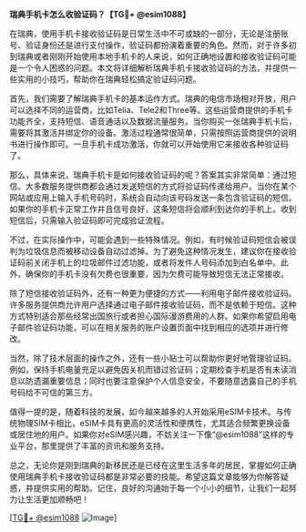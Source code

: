 **瑞典手机卡怎么收验证码？【TG💪+ @esim1088】**

在瑞典，使用手机卡接收验证码是日常生活中不可或缺的一部分，无论是注册账号、验证身份还是进行支付操作，验证码都扮演着重要的角色。然而，对于许多初到瑞典或者刚刚开始使用本地手机卡的人来说，如何正确地设置和接收验证码可能是一个令人困惑的问题。本文将详细解析瑞典手机卡接收验证码的方法，并提供一些实用的小技巧，帮助你在瑞典轻松搞定验证码问题。

首先，我们需要了解瑞典手机卡的基本运作方式。瑞典的电信市场相对开放，用户可以选择不同的运营商，比如Telia、Tele2和Three等。这些运营商提供的手机卡功能齐全，支持短信、语音通话以及数据流量服务。当你购买一张瑞典手机卡后，需要将其激活并绑定你的设备。激活过程通常很简单，只需按照运营商提供的说明书进行操作即可。一旦手机卡成功激活，你就可以开始使用它来接收各种验证码了。

那么，具体来说，瑞典手机卡是如何接收验证码的呢？答案其实非常简单：通过短信。大多数服务提供商都会通过发送短信的方式将验证码传递给用户。当你在某个网站或应用上输入手机号码时，系统会自动向该号码发送一条包含验证码的短信。如果你的手机卡正常工作并且信号良好，这条短信将会顺利到达你的手机上。收到短信后，只需输入验证码即可完成验证流程。

不过，在实际操作中，可能会遇到一些特殊情况。例如，有时候验证码短信会被误判为垃圾信息而被移动设备自动过滤掉。为了避免这种情况发生，建议你在接收验证码前关闭手机上的垃圾邮件过滤功能，或者将发件人号码添加到白名单中。此外，确保你的手机卡没有欠费也很重要，因为欠费可能导致短信无法正常接收。

除了短信接收验证码外，还有一种更为便捷的方式——利用电子邮件接收验证码。许多服务提供商允许用户选择通过电子邮件接收验证码，而不是依赖于短信。这种方式特别适合那些经常出国旅行或者担心国际漫游费用的人群。如果你希望启用电子邮件验证码功能，可以在相关服务的账户设置页面中找到相应的选项并进行修改。

当然，除了技术层面的操作之外，还有一些小贴士可以帮助你更好地管理验证码。例如，保持手机电量充足以避免因关机而错过验证码；定期检查手机是否有未读消息以防遗漏重要信息；同时也要注意保护个人信息安全，不要随意透露自己的手机号码给不可信的第三方。

值得一提的是，随着科技的发展，如今越来越多的人开始采用eSIM卡技术。与传统物理SIM卡相比，eSIM卡具有更高的灵活性和便携性，尤其适合频繁更换设备或居住地的用户。如果你对eSIM感兴趣，不妨关注一下像“@esim1088”这样的专业平台，那里提供了丰富的资讯和服务支持。

总之，无论你是刚到瑞典的新移民还是已经在这里生活多年的居民，掌握如何正确使用瑞典手机卡接收验证码都是非常必要的技能。希望这篇文章能够为你解答疑惑，并提供实用的帮助。记住，良好的沟通始于每一个小小的细节，让我们一起努力让生活更加顺畅吧！

[[TG💪+ @esim1088](https://t.me/s/esim1088) ![Image](https://i.postimg.cc/4NQfJmqS/Snipaste-2025-05-13-00-14-12.png)]